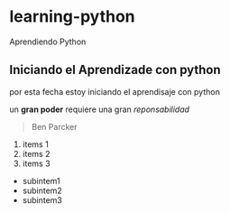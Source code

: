 # learning-python
Aprendiendo Python
## Iniciando el Aprendizade con python
por esta fecha estoy iniciando el aprendisaje con python

un **gran poder** requiere una gran *reponsabilidad*
>Ben Parcker
1. items 1
2. items 2
3. items 3
  * subintem1
  * subintem2
  * subintem3
